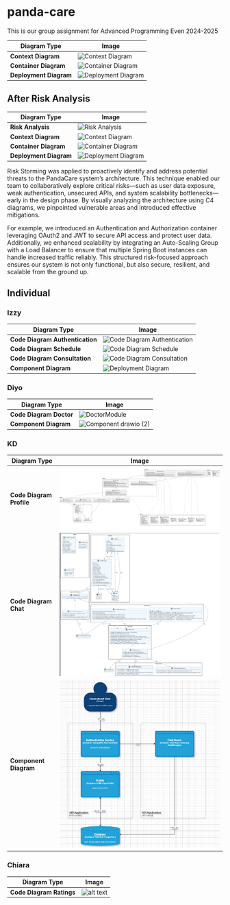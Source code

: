 # panda-care
This is our group assignment for Advanced Programming Even 2024-2025

| Diagram Type       | Image |
|--------------------|-------|
| **Context Diagram** | ![Context Diagram](https://github.com/user-attachments/assets/db252af0-c1c9-4283-ad4c-c313fc5d8f97) |
| **Container Diagram** | ![Container Diagram](https://github.com/user-attachments/assets/4cb460e0-a88f-434c-b6a1-91b400009d74) |
| **Deployment Diagram** | ![Deployment Diagram](https://github.com/user-attachments/assets/9640d173-cd5f-40cd-8623-b5a76016088b) |


## After Risk Analysis

| Diagram Type         | Image |
|----------------------|-------|
| **Risk Analysis**     | ![Risk Analysis](https://github.com/user-attachments/assets/10b07f03-6c7f-4310-a0bf-9147c63d16e2) |
| **Context Diagram**   | ![Context Diagram](https://github.com/user-attachments/assets/d5174433-0136-4db6-b09e-b4b5b4c1a2af) |
| **Container Diagram** | ![Container Diagram](https://github.com/user-attachments/assets/d138b673-8816-40f4-af87-53b97c2fddcc) |
| **Deployment Diagram**| ![Deployment Diagram](https://github.com/user-attachments/assets/a3066898-bd23-4d2b-a180-dc9888ea9537) |

Risk Storming was applied to proactively identify and address potential threats to the PandaCare system’s architecture. This technique enabled our team to collaboratively explore critical risks—such as user data exposure, weak authentication, unsecured APIs, and system scalability bottlenecks—early in the design phase. By visually analyzing the architecture using C4 diagrams, we pinpointed vulnerable areas and introduced effective mitigations.

For example, we introduced an Authentication and Authorization container leveraging OAuth2 and JWT to secure API access and protect user data. Additionally, we enhanced scalability by integrating an Auto-Scaling Group with a Load Balancer to ensure that multiple Spring Boot instances can handle increased traffic reliably. This structured risk-focused approach ensures our system is not only functional, but also secure, resilient, and scalable from the ground up.


## Individual
### Izzy
| Diagram Type         | Image |
|----------------------|-------|
| **Code Diagram Authentication**     | ![Code Diagram Authentication](https://github.com/user-attachments/assets/6388d09f-430d-4d98-8df4-a325e981e16c) |
| **Code Diagram Schedule**   | ![Code Diagram Schedule](https://github.com/user-attachments/assets/f8c2ea01-cd98-48a4-9952-1215b598205e)|
| **Code Diagram Consultation** | ![Code Diagram Consultation](https://github.com/user-attachments/assets/7c57efa8-0d90-49bd-9ea8-71c9f083f6d1)|
| **Component Diagram**| ![Deployment Diagram](https://github.com/user-attachments/assets/179719dc-c1ed-4883-b0fc-497173562af2)|

### Diyo
| Diagram Type         | Image |
|----------------------|-------|
| **Code Diagram Doctor**     | ![DoctorModule](https://github.com/user-attachments/assets/b3fac4cc-4bab-4407-b39a-600276ba166c)|
| **Component Diagram**| ![Component drawio (2)](https://github.com/user-attachments/assets/36e02684-2b87-4e71-9044-460aedad488f)|


### KD
| Diagram Type         | Image |
|----------------------|-------|
| **Code Diagram Profile** |  ![alt text](profile.png)  |
| **Code Diagram Chat**     |  ![alt text](chat.png)  |
| **Component Diagram**| ![alt text](codedia.png)  |

### Chiara
| Diagram Type         | Image |
|----------------------|-------|
| **Code Diagram Ratings** |  ![alt text](ratingc0dediagram.png)  |




